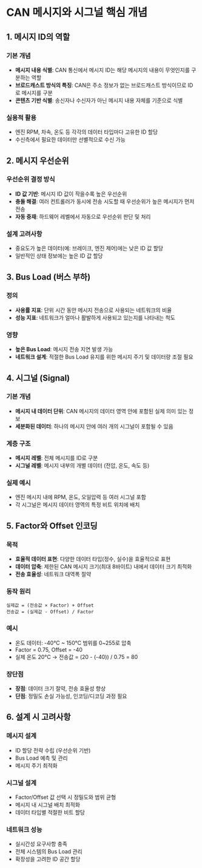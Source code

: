 # CAN 메시지와 시그널 핵심 개념

## 1. 메시지 ID의 역할

### 기본 개념
- **메시지 내용 식별**: CAN 통신에서 메시지 ID는 해당 메시지의 내용이 무엇인지를 구분하는 역할
- **브로드캐스트 방식의 특징**: CAN은 주소 정보가 없는 브로드캐스트 방식이므로 ID로 메시지를 구분
- **콘텐츠 기반 식별**: 송신자나 수신자가 아닌 메시지 내용 자체를 기준으로 식별

### 실용적 활용
- 엔진 RPM, 차속, 온도 등 각각의 데이터 타입마다 고유한 ID 할당
- 수신측에서 필요한 데이터만 선별적으로 수신 가능

## 2. 메시지 우선순위

### 우선순위 결정 방식
- **ID 값 기반**: 메시지 ID 값이 작을수록 높은 우선순위
- **충돌 해결**: 여러 컨트롤러가 동시에 전송 시도할 때 우선순위가 높은 메시지가 먼저 전송
- **자동 중재**: 하드웨어 레벨에서 자동으로 우선순위 판단 및 처리

### 설계 고려사항
- 중요도가 높은 데이터(예: 브레이크, 엔진 제어)에는 낮은 ID 값 할당
- 일반적인 상태 정보에는 높은 ID 값 할당

## 3. Bus Load (버스 부하)

### 정의
- **사용률 지표**: 단위 시간 동안 메시지 전송으로 사용되는 네트워크의 비율
- **성능 지표**: 네트워크가 얼마나 활발하게 사용되고 있는지를 나타내는 척도

### 영향
- **높은 Bus Load**: 메시지 전송 지연 발생 가능
- **네트워크 설계**: 적절한 Bus Load 유지를 위한 메시지 주기 및 데이터량 조절 필요

## 4. 시그널 (Signal)

### 기본 개념
- **메시지 내 데이터 단위**: CAN 메시지의 데이터 영역 안에 포함된 실제 의미 있는 정보
- **세분화된 데이터**: 하나의 메시지 안에 여러 개의 시그널이 포함될 수 있음

### 계층 구조
- **메시지 레벨**: 전체 메시지를 ID로 구분
- **시그널 레벨**: 메시지 내부의 개별 데이터 (전압, 온도, 속도 등)

### 실제 예시
- 엔진 메시지 내에 RPM, 온도, 오일압력 등 여러 시그널 포함
- 각 시그널은 메시지 데이터 영역의 특정 비트 위치에 배치

## 5. Factor와 Offset 인코딩

### 목적
- **효율적 데이터 표현**: 다양한 데이터 타입(정수, 실수)을 효율적으로 표현
- **데이터 압축**: 제한된 CAN 메시지 크기(최대 8바이트) 내에서 데이터 크기 최적화
- **전송 효율성**: 네트워크 대역폭 절약

### 동작 원리
```
실제값 = (전송값 × Factor) + Offset
전송값 = (실제값 - Offset) / Factor
```

### 예시
- 온도 데이터: -40°C ~ 150°C 범위를 0~255로 압축
- Factor = 0.75, Offset = -40
- 실제 온도 20°C → 전송값 = (20 - (-40)) / 0.75 = 80

### 장단점
- **장점**: 데이터 크기 절약, 전송 효율성 향상
- **단점**: 정밀도 손실 가능성, 인코딩/디코딩 과정 필요

## 6. 설계 시 고려사항

### 메시지 설계
- ID 할당 전략 수립 (우선순위 기반)
- Bus Load 예측 및 관리
- 메시지 주기 최적화

### 시그널 설계
- Factor/Offset 값 선택 시 정밀도와 범위 균형
- 메시지 내 시그널 배치 최적화
- 데이터 타입별 적절한 비트 할당

### 네트워크 성능
- 실시간성 요구사항 충족
- 전체 시스템의 Bus Load 관리
- 확장성을 고려한 ID 공간 할당